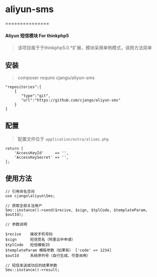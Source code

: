 # aliyun-sms
===============

#### Aliyun 短信模块 For thinkphp5

> 该项目属于于thinkphp5.0.*扩展，模块采用单例模式，调用方法简单

## 安装
> composer require cjango/aliyun-sms

```
"repositories":[
    {
       "type":"git",
       "url":"https://github.com/cjango/aliyun-sms"
    }
]
```

## 配置
> 配置文件位于 `application/extra/alisms.php`

```
return [
    'AccessKeyId'     => '',
    'AccessKeySecret' => '',
];
```

## 使用方法
```
// 引用命名空间
use cjango\aliyun\Sms;

// 获取全部关注用户
Sms::instance()->send($recive, $sign, $tplCode, $templateParam, $outId);

// 参数说明

$recive    接收手机号码
$sign      短信签名（阿里云中申请）
$tplCode   短信模板ID
$templateParam 模板参数（如果有） ['code' => 1234]
$outId     系统序列号（自行生成，可查询用）

// 短信发送成功后的结果参数
Sms::instance()->result;
```
